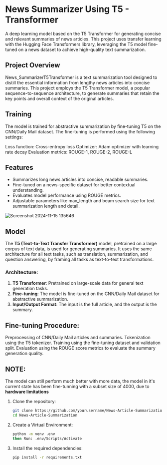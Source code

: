 # News Summarizer Using T5 - Transformer

A deep learning model based on the T5 Transformer for generating concise and relevant summaries of news articles. This project uses transfer learning with the Hugging Face Transformers library, leveraging the T5 model fine-tuned on a news dataset to achieve high-quality text summarization.

## Project Overview
News_SummarizerT5Transformer is a text summarization tool designed to distill the essential information from lengthy news articles into concise summaries. This project employs the T5 Transformer model, a popular sequence-to-sequence architecture, to generate summaries that retain the key points and overall context of the original articles.

## Training
The model is trained for abstractive summarization by fine-tuning T5 on the CNN/Daily Mail dataset. The fine-tuning is performed using the following settings:

Loss function: Cross-entropy loss
Optimizer: Adam optimizer with learning rate decay
Evaluation metrics: ROUGE-1, ROUGE-2, ROUGE-L

## Features
- Summarizes long news articles into concise, readable summaries.
- Fine-tuned on a news-specific dataset for better contextual understanding.
- Evaluates model performance using ROUGE metrics.
- Adjustable parameters like max_length and beam search size for text summarization length and detail.

![Screenshot 2024-11-15 135646](https://github.com/user-attachments/assets/0ab21306-bc2e-4eba-96d8-4202c73f9c14)

## Model

The **T5 (Text-to-Text Transfer Transformer)** model, pretrained on a large corpus of text data, is used for generating summaries. It uses the same architecture for all text tasks, such as translation, summarization, and question answering, by framing all tasks as text-to-text transformations.

### Architecture:
1. **T5 Transformer**: Pretrained on large-scale data for general text generation tasks.
2. **Fine-tuning**: The model is fine-tuned on the CNN/Daily Mail dataset for abstractive summarization.
3. **Input/Output Format**: The input is the full article, and the output is the summary.


## Fine-tuning Procedure:
Preprocessing of CNN/Daily Mail articles and summaries.
Tokenization using the T5 tokenizer.
Training using the fine-tuning dataset and validation split.
Evaluation using the ROUGE score metrics to evaluate the summary generation quality.



## NOTE: 
The model can still perform much better with more data, the model in it's current state has been fine-tunning with a subset size of 4000, due to <b>hardware limitations</b>

1. Clone the repository:

   ```bash
   git clone https://github.com/yourusername/News-Article-Summarization.git
   cd News-Article-Summarization

2. Create a Virtual Environment: 
   ```bash
   python -m venv .env
   then Run: .env/Scripts/Activate


3. Install the required dependencies:
   ```bash
   pip install -r requirements.txt
